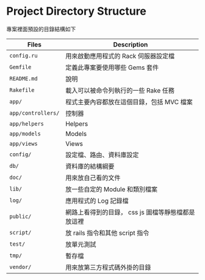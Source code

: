 # Project Directory Structure

專案裡面預設的目錄結構如下

| Files | Description |
| ----- | ----------- |
| ``config.ru`` | 用來啟動應用程式的 Rack 伺服器設定檔 |
| ``Gemfile`` | 定義此專案要使用哪些 Gems 套件 |
| ``README.md`` | 說明 |
| ``Rakefile`` | 載入可以被命令列執行的一些 Rake 任務 |
| ``app/`` | 程式主要內容都放在這個目錄，包括 MVC 檔案 |
| ``app/controllers/`` | 控制器 |
| ``app/helpers`` | Helpers |
| ``app/models`` | Models |
| ``app/views`` | Views |
| ``config/`` | 設定檔、路由、資料庫設定 |
| ``db/`` | 資料庫的結構綱要 |
| ``doc/`` | 用來放自己看的文件 |
| ``lib/`` | 放一些自定的 Module 和類別檔案 |
| ``log/`` | 應用程式的 Log 記錄檔 |
| ``public/`` | 網路上看得到的目錄， css js 圖檔等靜態檔都是放這裡 |
| ``script/`` | 放 rails 指令和其他 script 指令 |
| ``test/`` | 放單元測試 |
| ``tmp/`` | 暫存檔 |
| ``vendor/`` | 用來放第三方程式碼外掛的目錄 |

